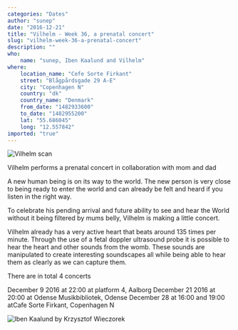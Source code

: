 ```yaml
---
categories: "Dates"
author: "sunep"
date: "2016-12-21"
title: "Vilhelm - Week 36, a prenatal concert"
slug: "vilhelm-week-36-a-prenatal-concert"
description: ""
who: 
    name: "sunep, Iben Kaalund and Vilhelm"
where: 
    location_name: "Cefe Sorte Firkant"
    street: "Blågpårdsgade 29 A-E"
    city: "Copenhagen N"
    country: "dk"
    country_name: "Denmark"
    from_date: "1482933600"
    to_date: "1482955200"
    lat: "55.686045"
    long: "12.557842"
imported: "true"
---
```



![Vilhelm scan](P1130046.jpg)

Vilhelm performs a prenatal concert in collaboration with mom and dad

A new human being is on its way to the world. The new person is very close to being ready to enter the world and can already be felt and heard if you listen in the right way.

To celebrate his pending arrival and future ability to see and hear the World without it being filtered by mums belly, Vilhelm is making a little concert.

Vilhelm already has a very active heart that beats around 135 times per minute. Through the use of a fetal doppler ultrasound probe it is possible to hear the heart and other sounds from the womb. These sounds are manipulated to create interesting soundscapes all while being able to hear them as clearly as we can capture them.

There are in total 4 concerts

December 9 2016 at 22:00 at platform 4, Aalborg
December 21 2016 at 20:00 at Odense Musikbibliotek, Odense
December 28 at 16:00 and 19:00 atCafe Sorte Firkant, Copenhagen N

![Iben Kaalund by Krzysztof Wieczorek](_DSC5320_0.jpg)